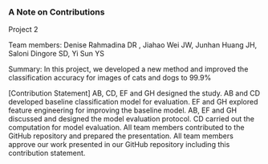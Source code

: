 ### A Note on Contributions

Project 2

Team members: Denise Rahmadina DR , Jiahao Wei JW, Junhan Huang JH, Saloni Dingore SD, Yi Sun YS

Summary: In this project, we developed a new method and improved the classification accuracy for images of cats and dogs to 99.9%

[Contribution Statement] AB, CD, EF and GH designed the study. AB and CD developed baseline classification model for evaluation. EF and GH explored feature engineering for improving the baseline model. AB, EF and GH discussed and designed the model evaluation protocol. CD carried out the computation for model evaluation. All team members contributed to the GitHub repository and prepared the presentation. All team members approve our work presented in our GitHub repository including this contribution statement.
